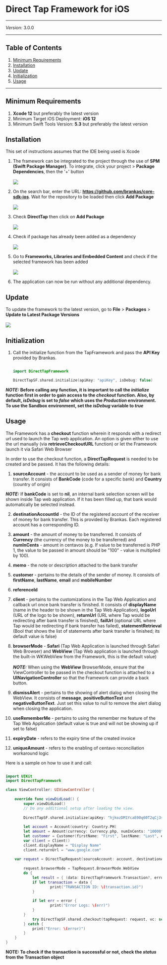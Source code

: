 # Direct Tap Framework for iOS
***
*Version:* 3.0.0
***


## Table of Contents

  1. [Minimum Requirements](#requirements)
  2. [Installation](#installation)
  3. [Update](#update)
  4. [Initialization](#initialization)
  5. [Usage](#usage)

***

## Minimum Requirements

1. **Xcode 12** but preferably the latest version
2. Minimum Target iOS Deployment: **iOS 12**
3. Minimum Swift Tools Version: **5.3** but preferably the latest version

## Installation

This set of instructions assumes that the IDE being used is Xcode

1. The framework can be integrated to the project through the use of **SPM (Swift Package Manager)**. To integrate, click your project > **Package Dependencies**, then the '+' button <br/><br/>![](screenshots/project.png)

2. On the search bar, enter the URL: **https://github.com/brankas/core-sdk-ios**. Wait for the repository to be loaded then click **Add Package** <br/><br/>![](screenshots/repo.png)

3. Check **DirectTap** then click on **Add Package** <br/><br/>![](screenshots/check_direct.png)

4. Check if package has already been added as a dependency <br/><br/>![](screenshots/check_package.png)

4. Go to **Frameworks, Libraries and Embedded Content** and check if the selected framework has been added <br/><br/>![](screenshots/framework.png)

5. The application can now be run without any additional dependency.

## Update

To update the framework to the latest version, go to **File** > **Packages** > **Update to Latest Package Versions** <br/><br/>![](screenshots/update.png)


## Initialization

1. Call the initialize function from the TapFramework and pass the **API Key** provided by Brankas.

	```swift

	import DirectTapFramework

	DirectTapSF.shared.initialize(apiKey: "apiKey", isDebug: false)

	```

***NOTE:* Before calling any function, it is important to call the *initialize* function first in order to gain access to the *checkout* function. Also, by default, *isDebug*  is set to *false* which uses the *Production* environment. To use the Sandbox environment, set the *isDebug* variable to *true***

## Usage

The Framework has a **checkout** function wherein it responds with a redirect url used to launch the Tap web application. An option is given either to use the url manually (via **retrieveCheckoutURL** function) or let the Framework launch it via Safari Web Browser

In order to use the checkout function, a **DirectTapRequest** is needed to be created and be passed. It has the following details:

1. **sourceAccount** - the account to be used as a sender of money for bank transfer. It consists of **BankCode** (code for a specific bank) and **Country** (country of origin)

***NOTE:*** If **bankCode** is set to **nil**, an internal bank selection screen will be shown inside Tap web application. If it has been filled up, that bank would automatically be selected instead.

2. **destinationAccountId** - the ID of the registered account of the receiver of money for bank transfer. This is provided by Brankas. Each registered account has a corresponding ID.

3. **amount** - the amount of money to be transferred. It consists of **Currency** (the currency of the money to be transferred) and **numInCents** - amount in centavos (e.g. If value to be transferred is PHP 1, the value to be passed in amount should be "100" - value is multiplied by 100).

4. **memo** - the note or description attached to the bank transfer

5. **customer** - pertains to the details of the sender of money. It consists of **firstName**, **lastName**, **email** and **mobileNumber**

6. **referenceId**

7. **client** - pertains to the customizations in the Tap Web Application and callback url once bank transfer is finished. It consists of **displayName** (name in the header to be shown in the Tap Web Application), **logoUrl** (URL of the logo to be shown), **returnUrl** (URL where Tap would be redirecting after bank transfer is finished), **failUrl** (optional URL where Tap would be redirecting if bank transfer has failed), **statementRetrieval** (Bool that shows the list of statements after bank transfer is finished; its default value is false)

8. **browserMode** -  **Safari** (Tap Web Application is launched through Safari Web Browser) and **WebView** (Tap Web application is launched through the built-in WKWebView from the Framework, this is the default value)<br/><br/>
***NOTE:*** When using the **WebView** BrowserMode, ensure that the ViewController to be passed in the checkout function is attached to a **UINavigationController** so that the Framework can provide a back button.

9. **dismissAlert** - pertains to the showing of alert dialog when closing the WebView. It consists of **message**, **positiveButtonText** and **negativeButtonText**. Just set this value to null to remove the alert dialog when closing the application.

10. **useRememberMe** - pertains to using the remember me feature of the Tap Web Application (default value is true and will not be showing up if set to false)

11. **expiryDate** -  refers to the expiry time of the created invoice

12. **uniqueAmount** -  refers to the enabling of centavo reconciliation workaround logic

Here is a sample on how to use it and call:

```swift

import UIKit
import DirectTapFramework

class ViewController: UIViewController {
    
    override func viewDidLoad() {
        super.viewDidLoad()
        // Do any additional setup after loading the view.
        
        DirectTapSF.shared.initialize(apiKey: "hjkozDM1YcaE00q60T2qCj3s4Pb1ui0p3K2V6hjyu5AxR7A8E0IAK5G1u4sRrbcH5", certPath: nil, isDebug: true)
        
        let account = Account(country: Country.PH)
        let amount = Amount(currency: Currency.php, numInCents: "10000")
        let customer = Customer(firstName: "First", lastName: "Last", email: "hello@gmail.com", mobileNumber: "63")
        var client = Client()
        client.displayName = "Display Name"
        client.returnUrl = "www.google.com"
    	
	var request = DirectTapRequest(sourceAccount: account, destinationAccountId: "5887e376-383c-11eb-b400-4hsddb0c633ac", amount: amount, memo: "Bank Transfer", customer: customer, referenceId: "sample-reference", client: client, dismissAlert: DismissAlert(message: "Do you want to close the application?", confirmButtonText: "Yes", cancelButtonText: "Cancel"))
        
        request.browserMode = TapRequest.BrowserMode.WebView
        do {
            let result = { (data: DirectTapFramework.Transaction?, error: String?) in
        	if let transaction = data {
            		print("TRANSACTION ID: \(transaction.id)")
        	}
        
        	if let err = error {
            		print("Error Logs: \(err)")
        	}
		}
            try DirectTapSF.shared.checkout(tapRequest: request, vc: self, closure: result)
        } catch {
            print("Error: \(error)")
        }
    }
}
```

**NOTE: To check if the transaction is successful or not, check the *status* from the Transaction object**